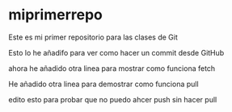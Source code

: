# miprimerrepo
Este es mi primer repositorio para las clases de Git

Esto lo he añadifo para ver como hacer un commit desde GitHub

ahora he añadido otra linea para mostrar como funciona fetch

He añadido otra linea para demostrar como funciona pull

edito esto para probar que no puedo ahcer push sin hacer pull
